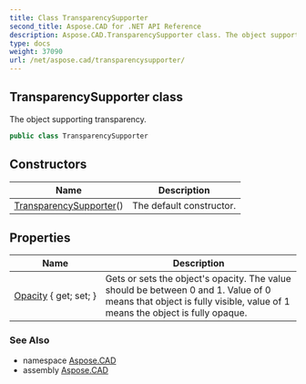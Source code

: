 ```yaml
---
title: Class TransparencySupporter
second_title: Aspose.CAD for .NET API Reference
description: Aspose.CAD.TransparencySupporter class. The object supporting transparency
type: docs
weight: 37090
url: /net/aspose.cad/transparencysupporter/
---
```

## TransparencySupporter class

The object supporting transparency.

```csharp
public class TransparencySupporter
```

## Constructors

| Name | Description |
| --- | --- |
| [TransparencySupporter](transparencysupporter/)() | The default constructor. |

## Properties

| Name | Description |
| --- | --- |
| [Opacity](../../aspose.cad/transparencysupporter/opacity/) { get; set; } | Gets or sets the object's opacity. The value should be between 0 and 1. Value of 0 means that object is fully visible, value of 1 means the object is fully opaque. |

### See Also

* namespace [Aspose.CAD](../../aspose.cad/)
* assembly [Aspose.CAD](../../)


